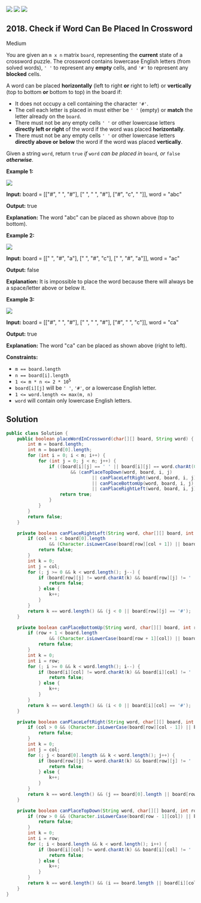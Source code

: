 [![](https://img.shields.io/github/stars/javadev/LeetCode-in-Java?label=Stars&style=flat-square)](https://github.com/javadev/LeetCode-in-Java)
[![](https://img.shields.io/github/forks/javadev/LeetCode-in-Java?label=Fork%20me%20on%20GitHub%20&style=flat-square)](https://github.com/javadev/LeetCode-in-Java/fork)
[![](https://img.shields.io/badge/-LeetCode%20in%20Kotlin-blue?style=flat-square)](https://github.com/javadev/LeetCode-in-Kotlin)

## 2018\. Check if Word Can Be Placed In Crossword

Medium

You are given an `m x n` matrix `board`, representing the **current** state of a crossword puzzle. The crossword contains lowercase English letters (from solved words), `' '` to represent any **empty** cells, and `'#'` to represent any **blocked** cells.

A word can be placed **horizontally** (left to right **or** right to left) or **vertically** (top to bottom **or** bottom to top) in the board if:

*   It does not occupy a cell containing the character `'#'`.
*   The cell each letter is placed in must either be `' '` (empty) or **match** the letter already on the `board`.
*   There must not be any empty cells `' '` or other lowercase letters **directly left or right** of the word if the word was placed **horizontally**.
*   There must not be any empty cells `' '` or other lowercase letters **directly above or below** the word if the word was placed **vertically**.

Given a string `word`, return `true` _if_ `word` _can be placed in_ `board`_, or_ `false` _**otherwise**_.

**Example 1:**

![](https://assets.leetcode.com/uploads/2021/10/04/crossword-ex1-1.png)

**Input:** board = \[\["#", " ", "#"], [" ", " ", "#"], ["#", "c", " "]], word = "abc"

**Output:** true

**Explanation:** The word "abc" can be placed as shown above (top to bottom).

**Example 2:**

![](https://assets.leetcode.com/uploads/2021/10/04/crossword-ex2-1.png)

**Input:** board = \[\[" ", "#", "a"], [" ", "#", "c"], [" ", "#", "a"]], word = "ac"

**Output:** false

**Explanation:** It is impossible to place the word because there will always be a space/letter above or below it.

**Example 3:**

![](https://assets.leetcode.com/uploads/2021/10/04/crossword-ex3-1.png)

**Input:** board = \[\["#", " ", "#"], [" ", " ", "#"], ["#", " ", "c"]], word = "ca"

**Output:** true

**Explanation:** The word "ca" can be placed as shown above (right to left).

**Constraints:**

*   `m == board.length`
*   `n == board[i].length`
*   <code>1 <= m * n <= 2 * 10<sup>5</sup></code>
*   `board[i][j]` will be `' '`, `'#'`, or a lowercase English letter.
*   `1 <= word.length <= max(m, n)`
*   `word` will contain only lowercase English letters.

## Solution

```java
public class Solution {
    public boolean placeWordInCrossword(char[][] board, String word) {
        int m = board.length;
        int n = board[0].length;
        for (int i = 0; i < m; i++) {
            for (int j = 0; j < n; j++) {
                if ((board[i][j] == ' ' || board[i][j] == word.charAt(0))
                        && (canPlaceTopDown(word, board, i, j)
                                || canPlaceLeftRight(word, board, i, j)
                                || canPlaceBottomUp(word, board, i, j)
                                || canPlaceRightLeft(word, board, i, j))) {
                    return true;
                }
            }
        }
        return false;
    }

    private boolean canPlaceRightLeft(String word, char[][] board, int row, int col) {
        if (col + 1 < board[0].length
                && (Character.isLowerCase(board[row][col + 1]) || board[row][col + 1] == ' ')) {
            return false;
        }
        int k = 0;
        int j = col;
        for (; j >= 0 && k < word.length(); j--) {
            if (board[row][j] != word.charAt(k) && board[row][j] != ' ') {
                return false;
            } else {
                k++;
            }
        }
        return k == word.length() && (j < 0 || board[row][j] == '#');
    }

    private boolean canPlaceBottomUp(String word, char[][] board, int row, int col) {
        if (row + 1 < board.length
                && (Character.isLowerCase(board[row + 1][col]) || board[row + 1][col] == ' ')) {
            return false;
        }
        int k = 0;
        int i = row;
        for (; i >= 0 && k < word.length(); i--) {
            if (board[i][col] != word.charAt(k) && board[i][col] != ' ') {
                return false;
            } else {
                k++;
            }
        }
        return k == word.length() && (i < 0 || board[i][col] == '#');
    }

    private boolean canPlaceLeftRight(String word, char[][] board, int row, int col) {
        if (col > 0 && (Character.isLowerCase(board[row][col - 1]) || board[row][col - 1] == ' ')) {
            return false;
        }
        int k = 0;
        int j = col;
        for (; j < board[0].length && k < word.length(); j++) {
            if (board[row][j] != word.charAt(k) && board[row][j] != ' ') {
                return false;
            } else {
                k++;
            }
        }
        return k == word.length() && (j == board[0].length || board[row][j] == '#');
    }

    private boolean canPlaceTopDown(String word, char[][] board, int row, int col) {
        if (row > 0 && (Character.isLowerCase(board[row - 1][col]) || board[row - 1][col] == ' ')) {
            return false;
        }
        int k = 0;
        int i = row;
        for (; i < board.length && k < word.length(); i++) {
            if (board[i][col] != word.charAt(k) && board[i][col] != ' ') {
                return false;
            } else {
                k++;
            }
        }
        return k == word.length() && (i == board.length || board[i][col] == '#');
    }
}
```